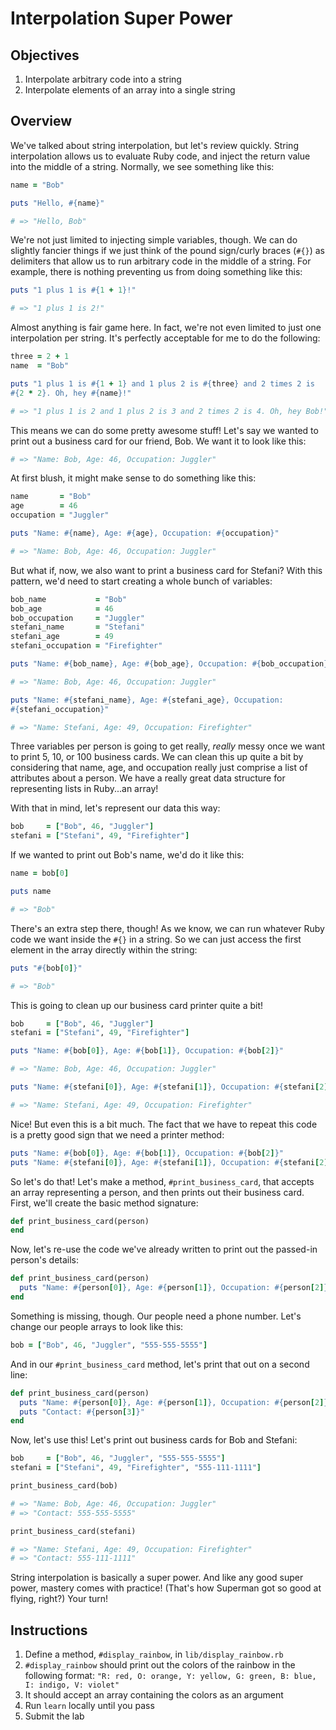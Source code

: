 # Interpolation Super Power

## Objectives

1. Interpolate arbitrary code into a string
3. Interpolate elements of an array into a single string

## Overview

We've talked about string interpolation, but let's review quickly.
String interpolation allows us to evaluate Ruby code, and inject the
return value into the middle of a string. Normally, we see something
like this:

```ruby
name = "Bob"

puts "Hello, #{name}"

# => "Hello, Bob"
```

We're not just limited to injecting simple variables, though. We can do
slightly fancier things if we just think of the pound sign/curly braces (`#{}`) as
delimiters that allow us to run arbitrary code in the middle of a
string. For example, there is nothing preventing us from doing something
like this:

```ruby
puts "1 plus 1 is #{1 + 1}!"

# => "1 plus 1 is 2!"
```

Almost anything is fair game here. In fact, we're not even limited to
just one interpolation per string. It's perfectly acceptable for me to
do the following:

```ruby
three = 2 + 1
name  = "Bob"

puts "1 plus 1 is #{1 + 1} and 1 plus 2 is #{three} and 2 times 2 is
#{2 * 2}. Oh, hey #{name}!"

# => "1 plus 1 is 2 and 1 plus 2 is 3 and 2 times 2 is 4. Oh, hey Bob!"
```

This means we can do some pretty awesome stuff! Let's say we wanted to
print out a business card for our friend, Bob. We want it to look like
this:

```ruby
# => "Name: Bob, Age: 46, Occupation: Juggler"
```

At first blush, it might make sense to do something like this:

```ruby
name       = "Bob"
age        = 46
occupation = "Juggler"

puts "Name: #{name}, Age: #{age}, Occupation: #{occupation}"

# => "Name: Bob, Age: 46, Occupation: Juggler"
```

But what if, now, we also want to print a business card for Stefani?
With this pattern, we'd need to start creating a whole bunch of
variables:

```ruby
bob_name           = "Bob"
bob_age            = 46
bob_occupation     = "Juggler"
stefani_name       = "Stefani"
stefani_age        = 49
stefani_occupation = "Firefighter"

puts "Name: #{bob_name}, Age: #{bob_age}, Occupation: #{bob_occupation}"

# => "Name: Bob, Age: 46, Occupation: Juggler"

puts "Name: #{stefani_name}, Age: #{stefani_age}, Occupation:
#{stefani_occupation}"

# => "Name: Stefani, Age: 49, Occupation: Firefighter"
```

Three variables per person is going to get really, *really* messy once
we want to print 5, 10, or 100 business cards. We can clean this up
quite a bit by considering that name, age, and occupation really just
comprise a list of attributes about a person. We have a really great
data structure for representing lists in Ruby...an array!

With that in mind, let's represent our data this way:

```ruby
bob     = ["Bob", 46, "Juggler"]
stefani = ["Stefani", 49, "Firefighter"]
```

If we wanted to print out Bob's name, we'd do it like this:

```ruby
name = bob[0]

puts name

# => "Bob"
```

There's an extra step there, though! As we know, we can run whatever
Ruby code we want inside the `#{}` in a string. So we can just access
the first element in the array directly within the string:

```ruby
puts "#{bob[0]}"

# => "Bob"
```

This is going to clean up our business card printer quite a bit!

```ruby
bob     = ["Bob", 46, "Juggler"]
stefani = ["Stefani", 49, "Firefighter"]

puts "Name: #{bob[0]}, Age: #{bob[1]}, Occupation: #{bob[2]}"

# => "Name: Bob, Age: 46, Occupation: Juggler"

puts "Name: #{stefani[0]}, Age: #{stefani[1]}, Occupation: #{stefani[2]}"

# => "Name: Stefani, Age: 49, Occupation: Firefighter"
```

Nice! But even this is a bit much. The fact that we have to repeat this
code is a pretty good sign that we need a printer method:

```ruby
puts "Name: #{bob[0]}, Age: #{bob[1]}, Occupation: #{bob[2]}"
puts "Name: #{stefani[0]}, Age: #{stefani[1]}, Occupation: #{stefani[2]}"
```

So let's do that! Let's make a method, `#print_business_card`, that
accepts an array representing a person, and then prints out their
business card. First, we'll create the basic method signature:

```ruby
def print_business_card(person)
end
```

Now, let's re-use the code we've already written to print out the
passed-in person's details:

```ruby
def print_business_card(person)
  puts "Name: #{person[0]}, Age: #{person[1]}, Occupation: #{person[2]}"
end
```

Something is missing, though. Our people need a phone number. Let's
change our people arrays to look like this:

```ruby
bob = ["Bob", 46, "Juggler", "555-555-5555"]
```

And in our `#print_business_card` method, let's print that out on a
second line:


```ruby
def print_business_card(person)
  puts "Name: #{person[0]}, Age: #{person[1]}, Occupation: #{person[2]}"
  puts "Contact: #{person[3]}"
end
```

Now, let's use this! Let's print out business cards for Bob and Stefani:

```ruby
bob     = ["Bob", 46, "Juggler", "555-555-5555"]
stefani = ["Stefani", 49, "Firefighter", "555-111-1111"]

print_business_card(bob)

# => "Name: Bob, Age: 46, Occupation: Juggler"
# => "Contact: 555-555-5555"

print_business_card(stefani)

# => "Name: Stefani, Age: 49, Occupation: Firefighter"
# => "Contact: 555-111-1111"
```

String interpolation is basically a super power. And like any good super
power, mastery comes with practice! (That's how Superman got so good at
flying, right?) Your turn!

## Instructions

1. Define a method, `#display_rainbow`, in `lib/display_rainbow.rb`
2. `#display_rainbow` should print out the colors of the rainbow in the
   following format: `"R: red, O: orange, Y: yellow, G: green, B: blue, I: indigo, V: violet"`
3. It should accept an array containing the colors as an argument
4. Run `learn` locally until you pass
5. Submit the lab

